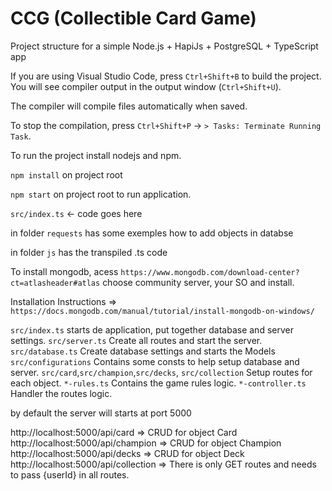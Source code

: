 # CCG (Collectible Card Game)
Project structure for a simple Node.js + HapiJs + PostgreSQL + TypeScript app

If you are using Visual Studio Code, press `Ctrl+Shift+B` to build the project. You will see compiler output in the output window (`Ctrl+Shift+U`).

The compiler will compile files automatically when saved.

To stop the compilation, press `Ctrl+Shift+P` → `> Tasks: Terminate Running Task`.

To run the project install nodejs and npm.

`npm install` on project root

`npm start` on project root to run application.

`src/index.ts` ← code goes here  

in folder `requests` has some exemples how to add objects in databse

in folder `js` has the transpiled .ts code

To install mongodb, acess `https://www.mongodb.com/download-center?ct=atlasheader#atlas` choose community server, your SO and install.

Installation Instructions => `https://docs.mongodb.com/manual/tutorial/install-mongodb-on-windows/`

`src/index.ts` starts de application, put together database and server settings.
`src/server.ts` Create all routes and start the server.
`src/database.ts` Create database settings and starts the Models
`src/configurations` Contains some consts to help setup database and server.
`src/card`,`src/champion`,`src/decks`, `src/collection` Setup routes for each object.
`*-rules.ts` Contains the game rules logic.
`*-controller.ts` Handler the routes logic.  

by default the server will starts at port 5000

http://localhost:5000/api/card => CRUD for object Card
http://localhost:5000/api/champion => CRUD for object Champion
http://localhost:5000/api/decks => CRUD for object Deck
http://localhost:5000/api/collection => There is only GET routes and needs to pass {userId} in all routes.

